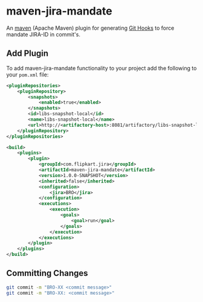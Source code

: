 # maven-jira-mandate

An [maven](https://maven.apache.org/) (Apache Maven) plugin for generating [Git Hooks](http://git-scm.com/docs/githooks) to force mandate JIRA-ID in commit's.
## Add Plugin

To add maven-jira-mandate functionality to your project add the following to your `pom.xml` file:

```xml
<pluginRepositories>
    <pluginRepository>
        <snapshots>
            <enabled>true</enabled>
        </snapshots>
        <id>libs-snapshot-local</id>
        <name>libs-snapshot-local</name>
        <url>http://<artifactory-host>:8081/artifactory/libs-snapshot-local</url>
    </pluginRepository>
</pluginRepositories>

<build>
    <plugins>
        <plugin>
            <groupId>com.flipkart.jira</groupId>
            <artifactId>maven-jira-mandate</artifactId>
            <version>1.0.0-SNAPSHOT</version>
            <inherited>false</inherited>
            <configuration>
                <jira>BRO</jira>
            </configuration>
            <executions>
                <execution>
                    <goals>
                        <goal>run</goal>
                    </goals>
                </execution>
            </executions>
        </plugin>
    </plugins>
</build>
```
  
## Committing Changes

```bash
git commit -m "BRO-XX <commit message>"
git commit -m "BRO-XX: <commit message>"
```
